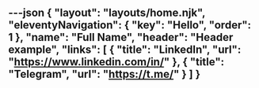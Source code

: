 ---json
{
"layout": "layouts/home.njk",
"eleventyNavigation": {
  "key": "Hello",
  "order": 1
},
"name": "Full Name",
"header": "Header example",
"links": [
  {
    "title": "LinkedIn",
    "url": "https://www.linkedin.com/in/"
  },
  {
    "title": "Telegram",
    "url": "https://t.me/"
  }
]
}
---
